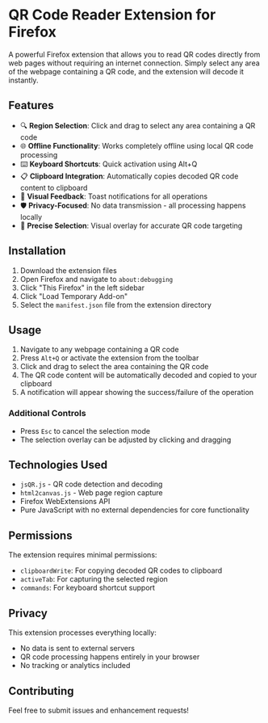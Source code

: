 # QR Code Reader Extension for Firefox

A powerful Firefox extension that allows you to read QR codes directly from web pages without requiring an internet connection. Simply select any area of the webpage containing a QR code, and the extension will decode it instantly.

## Features

- 🔍 **Region Selection**: Click and drag to select any area containing a QR code
- 🌐 **Offline Functionality**: Works completely offline using local QR code processing
- ⌨️ **Keyboard Shortcuts**: Quick activation using Alt+Q
- 📋 **Clipboard Integration**: Automatically copies decoded QR code content to clipboard
- 🔔 **Visual Feedback**: Toast notifications for all operations
- 🛡️ **Privacy-Focused**: No data transmission - all processing happens locally
- 🎯 **Precise Selection**: Visual overlay for accurate QR code targeting

## Installation

1. Download the extension files
2. Open Firefox and navigate to `about:debugging`
3. Click "This Firefox" in the left sidebar
4. Click "Load Temporary Add-on"
5. Select the `manifest.json` file from the extension directory

## Usage

1. Navigate to any webpage containing a QR code
2. Press `Alt+Q` or activate the extension from the toolbar
3. Click and drag to select the area containing the QR code
4. The QR code content will be automatically decoded and copied to your clipboard
5. A notification will appear showing the success/failure of the operation

### Additional Controls

- Press `Esc` to cancel the selection mode
- The selection overlay can be adjusted by clicking and dragging

## Technologies Used

- `jsQR.js` - QR code detection and decoding
- `html2canvas.js` - Web page region capture
- Firefox WebExtensions API
- Pure JavaScript with no external dependencies for core functionality

## Permissions

The extension requires minimal permissions:

- `clipboardWrite`: For copying decoded QR codes to clipboard
- `activeTab`: For capturing the selected region
- `commands`: For keyboard shortcut support

## Privacy

This extension processes everything locally:

- No data is sent to external servers
- QR code processing happens entirely in your browser
- No tracking or analytics included

## Contributing

Feel free to submit issues and enhancement requests!
